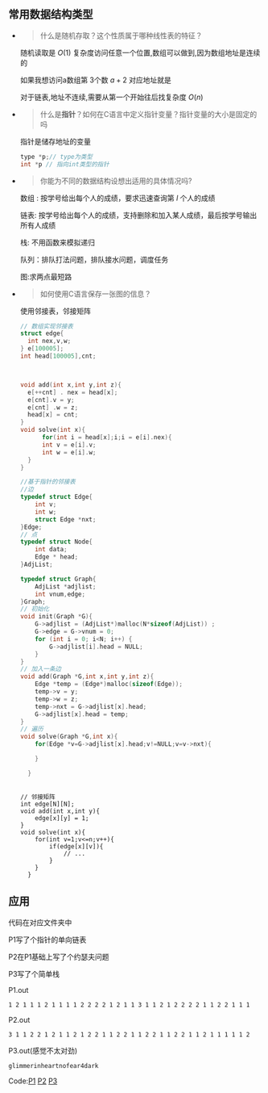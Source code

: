 ## 常用数据结构类型

- > 什么是随机存取？这个性质属于哪种线性表的特征？

  随机读取是 $O(1)$ 复杂度访问任意一个位置,数组可以做到,因为数组地址是连续的

  如果我想访问a数组第 $3$个数 $a+2$ 对应地址就是

  对于链表,地址不连续,需要从第一个开始往后找复杂度 $O(n)$

- > 什么是**指针**？如何在C语言中定义指针变量？指针变量的大小是固定的吗

  指针是储存地址的变量
  
  ```c
  type *p;// type为类型
  int *p // 指向int类型的指针
  ```
- > 你能为不同的数据结构设想出适用的具体情况吗?

  ​数组 : 按学号给出每个人的成绩，要求迅速查询第 $l$ 个人的成绩

  链表: 按学号给出每个人的成绩，支持删除和加入某人成绩，最后按学号输出所有人成绩

  栈: 不用函数来模拟递归

  队列：排队打法问题，排队接水问题，调度任务

  图:求两点最短路

- > 如何使用C语言保存一张图的信息？
  
	使用邻接表，邻接矩阵

	```c
  // 数组实现邻接表
  struct edge{
      int nex,v,w;
  } e[100005];
  int head[100005],cnt;
  
  
  
  void add(int x,int y,int z){
      e[++cnt] . nex = head[x];
      e[cnt].v = y;
      e[cnt] .w = z;
      head[x] = cnt;
  }
  void solve(int x){
          for(int i = head[x];i;i = e[i].nex){
          int v = e[i].v;
          int w = e[i].w;
      }
	}
  ```
  
  ```c
  //基于指针的邻接表
  //边
  typedef struct Edge{
      int v;
      int w;
      struct Edge *nxt;
  }Edge;
  // 点
  typedef struct Node{
      int data;
      Edge * head;
  }AdjList;
  
  typedef struct Graph{
      AdjList *adjlist;
      int vnum,edge;
  }Graph;
  // 初始化
  void init(Graph *G){
      G->adjlist = (AdjList*)malloc(N*sizeof(AdjList)) ;
      G->edge = G->vnum = 0;
      for (int i = 0; i<N; i++) {
          G->adjlist[i].head = NULL;
      }
  }
  // 加入一条边
  void add(Graph *G,int x,int y,int z){
      Edge *temp = (Edge*)malloc(sizeof(Edge));
      temp->v = y;
      temp->w = z;
      temp->nxt = G->adjlist[x].head;
      G->adjlist[x].head = temp;
  }
  // 遍历
  void solve(Graph *G,int x){
      for(Edge *v=G->adjlist[x].head;v!=NULL;v=v->nxt){
  
      }
  
	}
	
  ```
	
  ```
  // 邻接矩阵
  int edge[N][N];
  void add(int x,int y){
      edge[x][y] = 1;
  }
  void solve(int x){
      for(int v=1;v<=n;v++){
          if(edge[x][v]){
              // ... 
          }
      }
	}
  ```
  
  

## 应用

代码在对应文件夹中

P1写了个指针的单向链表

P2在P1基础上写了个约瑟夫问题

P3写了个简单栈



P1.out

```
1 2 1 1 1 2 1 1 1 1 2 2 2 2 1 2 1 1 3 1 1 2 1 2 2 2 2 1 1 2 2 1 1 1
```

P2.out

```
3 1 1 2 2 1 2 1 1 2 1 2 2 1 1 2 2 1 1 2 2 1 1 2 2 1 1 2 1 1 1 1 1 2
```

P3.out(感觉不太对劲)

```
glimmerinheartnofear4dark
```

Code:[P1](JosephusPart1/JosephusPart1.c) [P2](JosephusPart2/JosephusPart2.c) [P3](Part3/Part3.c)



